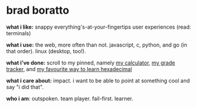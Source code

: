 # brad boratto

**what i like:** snappy everything's-at-your-fingertips user experiences (read: terminals)

**what i use:** the web, more often than not. javascript, c, python, and go (in that order). linux (desktop, too!).

**what i've done:** scroll to my pinned, namely [my calculator](https://github.com/b44ken/conv), [my grade tracker](https://github.com/b44ken/grades), and [my favourite way to learn hexadecimal](https://github.com/b44ken/flippybit)

**what i care about:** impact. i want to be able to point at something cool and say "i did that".

**who i am**: outspoken. team player. fail-first. learner.
